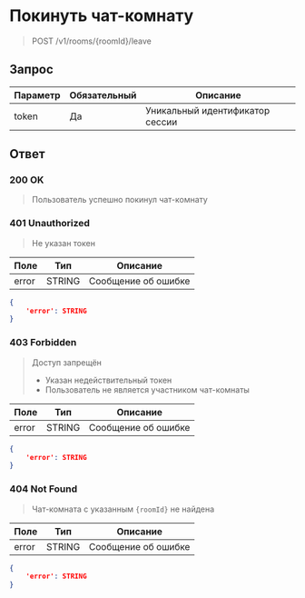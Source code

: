# Покинуть чат-комнату
> POST /v1/rooms/{roomId}/leave

## Запрос

Параметр | Обязательный | Описание
-|-|-
token | Да | Уникальный идентификатор сессии

## Ответ

### 200 OK
> Пользователь успешно покинул чат-комнату

### 401 Unauthorized
> Не указан токен

Поле | Тип | Описание
-|-|-
error | STRING | Сообщение об ошибке

```json
{
    'error': STRING
}
```

### 403 Forbidden
> Доступ запрещён
> * Указан недействительный токен
> * Пользователь не является участником чат-комнаты

Поле | Тип | Описание
-|-|-
error | STRING | Сообщение об ошибке

```json
{
    'error': STRING
}
```

### 404 Not Found
> Чат-комната с указанным `{roomId}` не найдена

Поле | Тип | Описание
-|-|-
error | STRING | Сообщение об ошибке

```json
{
    'error': STRING
}
```
